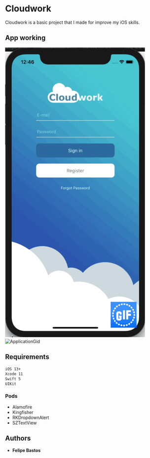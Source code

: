 # Cloudwork

Cloudwork is a basic project that I made for improve my iOS skills.

## App working
![ApplicationGid](https://github.com/FelipeABastos/Cloudwork/blob/master/RegisterAndForgot.gif)
![ApplicationGid](https://github.com/FelipeABastos/Cloudwork/blob/master/gifApplication.gif)

## Requirements

```
iOS 13+
Xcode 11
Swift 5
UIKit
```

### Pods

* Alamofire
* Kingfisher
* RKDropdownAlert
* SZTextView

## Authors

* **Felipe Bastos** 


